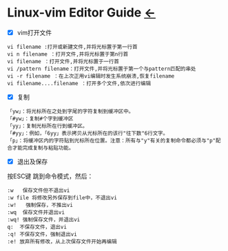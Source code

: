 # Linux-vim Editor Guide [←](index.md)

- [X] vim打开文件

```
vi filename :打开或新建文件,并将光标置于第一行首
vi n filename ：打开文件,并将光标置于第n行首
vi filename ：打开文件,并将光标置于一行首
vi /pattern filename：打开文件,并将光标置于第一个与pattern匹配的串处
vi -r filename ：在上次正用vi编辑时发生系统崩溃,恢复filename
vi filename....filename ：打开多个文件,依次进行编辑
```

- [X] 复制
```
「yw」：将光标所在之处到字尾的字符复制到缓冲区中。 
「#yw」：复制#个字到缓冲区 
「yy」：复制光标所在行到缓冲区。 
「#yy」：例如，「6yy」表示拷贝从光标所在的该行"往下数"6行文字。 
「p」：将缓冲区内的字符贴到光标所在位置。注意：所有与"y"有关的复制命令都必须与"p"配合才能完成复制与粘贴功能。 
```

- [X] 退出及保存

按ESC键 跳到命令模式，然后：

```
:w   保存文件但不退出vi
:w file 将修改另外保存到file中，不退出vi
:w!   强制保存，不推出vi
:wq  保存文件并退出vi
:wq! 强制保存文件，并退出vi
q:  不保存文件，退出vi
:q! 不保存文件，强制退出vi
:e! 放弃所有修改，从上次保存文件开始再编辑
```
